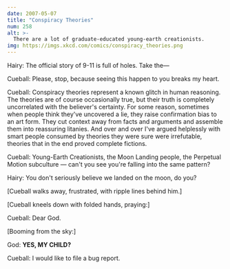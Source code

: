 ```yaml
---
date: 2007-05-07
title: "Conspiracy Theories"
num: 258
alt: >-
  There are a lot of graduate-educated young-earth creationists.
img: https://imgs.xkcd.com/comics/conspiracy_theories.png
---
```

Hairy: The official story of 9-11 is full of holes. Take the—

Cueball: Please, stop, because seeing this happen to you breaks my heart.

Cueball: Conspiracy theories represent a known glitch in human reasoning. The theories are of course occasionally true, but their truth is completely uncorrelated with the believer's certainty. For some reason, sometimes when people think they've uncovered a lie, they raise confirmation bias to an art form. They cut context away from facts and arguments and assemble them into reassuring litanies. And over and over I've argued helplessly with smart people consumed by theories they were sure were irrefutable, theories that in the end proved complete fictions.

Cueball: Young-Earth Creationists, the Moon Landing people, the Perpetual Motion subculture — can't you see you're falling into the same pattern?

Hairy: You don't seriously believe we landed on the moon, do you?

[Cueball walks away, frustrated, with ripple lines behind him.]

[Cueball kneels down with folded hands, praying:]

Cueball: Dear God.

[Booming from the sky:]

God: **YES, MY CHILD?**

Cueball: I would like to file a bug report.